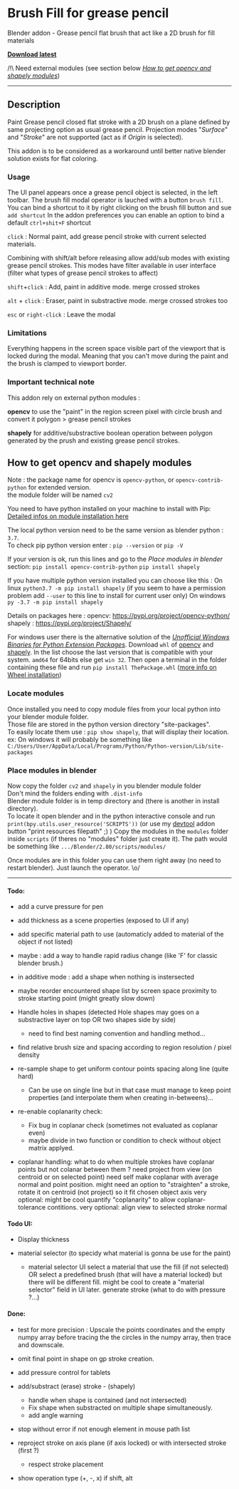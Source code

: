 # Brush Fill for grease pencil
Blender addon - Grease pencil flat brush that act like a 2D brush for fill materials

**[Download latest](https://github.com/Pullusb/GP_brush_fill/archive/master.zip)**

/!\ Need external modules (see section below [_How to get opencv and shapely modules_](#how-to-get-opencv-and-shapely-modules))

---  

## Description

Paint Grease pencil closed flat stroke with a 2D brush on a plane defined by same projecting option as usual grease pencil.
Projection modes "*Surface*" and "*Stroke*" are not supported (act as if *Origin* is selected).

This addon is to be considered as a workaround until better native blender solution exists for flat coloring.

### Usage

The UI panel appears once a grease pencil object is selected, in the left toolbar.
The brush fill modal operator is lauched with a button `brush fill`.
You can bind a shortcut to it by right clicking on the brush fill button and sue `add shortcut`
In the addon preferences you can enable an option to bind a default `ctrl+shit+F` shortcut  

`click` : Normal paint, add grease pencil stroke with current selected materials.

Combining with shift/alt before releasing allow add/sub modes with existing grease pencil strokes.
This modes have filter available in user interface (filter what types of grease pencil strokes to affect)

`shift`+`click` : Add, paint in additive mode. merge crossed strokes

`alt` + `click` : Eraser, paint in substractive mode. merge crossed strokes too

`esc` or `right-click` : Leave the modal

### Limitations

Everything happens in the screen space visible part of the viewport that is locked during the modal.
Meaning that you can't move during the paint and the brush is clamped to viewport border.

### Important technical note

This addon rely on external python modules :

**opencv** to use the "paint" in the region screen pixel with circle brush and convert it polygon > grease pencil strokes

**shapely** for additive/substractive boolean operation between polygon generated by the prush and existing grease pencil strokes.

<!-- All created grease pencil strokes have *draw_cyclic* option set to *True* and last point isn't superposed to first -->

## How to get opencv and shapely modules

Note : the package name for opencv is `opencv-python`, or `opencv-contrib-python` for extended version.  
the module folder will be named `cv2`

You need to have python installed on your machine to install with Pip:  
[Detailed infos on module installation here](https://docs.python.org/3/installing/index.html)  

The local python version need to be the same version as blender python : `3.7`.  
To check pip python version enter : `pip --version` or `pip -V`  

If your version is ok, run this lines and go to the _Place modules in blender_ section:
`pip install opencv-contrib-python`
`pip install shapely`

If you have multiple python version installed you can choose like this :
On linux `python3.7 -m pip install shapely` (if you seem to have a permission problem add `--user` to this line to install for current user only)
On windows `py -3.7 -m pip install shapely`

Details on packages here :
opencv: https://pypi.org/project/opencv-python/
shapely : https://pypi.org/project/Shapely/

For windows user there is the alternative solution of the [_Unofficial Windows Binaries for Python Extension Packages_](https://www.lfd.uci.edu/~gohlke/pythonlibs/).
Download `whl` of [opencv](https://www.lfd.uci.edu/~gohlke/pythonlibs/#opencv) and [shapely](https://www.lfd.uci.edu/~gohlke/pythonlibs/#shapely). In the list choose the last version that is compatible with your system. `amd64` for 64bits else get `win 32`.
Then open a terminal in the folder containing these file and run `pip install ThePackage.whl` ([more info on Wheel installation](https://pip.pypa.io/en/latest/user_guide/#installing-from-wheels))


### Locate modules

Once installed you need to copy module files from your local python into your blender module folder.  
Those file are stored in the python version directory "site-packages".  
To easily locate them use : `pip show shapely`, that will display their location.  
ex: On windows it will probably be something like  `C:/Users/User/AppData/Local/Programs/Python/Python-version/Lib/site-packages`

### Place modules in blender

Now copy the folder `cv2` and `shapely` in you blender module folder  
Don't mind the folders ending with `.dist-info`  
Blender module folder is in temp directory and (there is another in install directory).  
To locate it open blender and in the python interactive console and run `print(bpy.utils.user_resource('SCRIPTS'))` (or use my [devtool](https://github.com/Pullusb/devTools) addon button "print resources filepath" ;) )
Copy the modules in the `modules` folder inside `scripts` (if theres no "modules" folder just create it).
The path would be something like `.../Blender/2.80/scripts/modules/`

Once modules are in this folder you can use them right away (no need to restart blender). Just launch the operator. \o/

---

#### Todo:
- add a curve pressure for pen

- add thickness as a scene properties (exposed to UI if any)

- add specific material path to use (automaticly added to material of the object if not listed)

- maybe : add a way to handle rapid radius change (like 'F' for classic blender brush.)

- in additive mode : add a shape when nothing is instersected

- maybe reorder encountered shape list by screen space proximity to stroke starting point (might greatly slow down)

- Handle holes in shapes (detected Hole shapes may goes on a substractive layer on top OR two shapes side by side)
    - need to find best naming convention and handling method...

- find relative brush size and spacing according to region resolution / pixel density

- re-sample shape to get uniform contour points spacing along line (quite hard)
    - Can be use on single line but in that case must manage to keep point properties (and interpolate them when creating in-betweens)...

<!-- - Stanby because not reliable with filled shape : handle Surface project mode (raycast on first point to underlying object) -->

- re-enable coplanarity check:
    - Fix bug in coplanar check (sometimes not evaluated as coplanar even)
    - maybe divide in two function or condition to check without object matrix applyed.

- coplanar handling:
    what to do when multiple strokes have coplanar points but not colanar between them ?
    need project from view (on centroid or on selected point)
    need self make coplanar with average normal and point position.
    might need an option to "straighten" a stroke, rotate it on centroid (not project) so it fit chosen object axis
    very optional: might be cool quantify "coplanarity" to allow coplanar-tolerance contitions.
    very optional: align view to selected stroke normal


#### Todo UI:
- Display thickness

- material selector (to specidy what material is gonna be use for the paint)
    - material selector UI
        select a material that use the fill (if not selected)
        OR select a predefined brush (that will have a material locked)
        but there will be different fill.
        might be cool to create a "material selector" field in UI later.
        generate stroke (what to do with pressure ?...)

#### Done:
- test for more precision : Upscale the points coordinates and the empty numpy array before tracing the the circles in the numpy array, then trace and downscale.
- omit final point in shape on gp stroke creation.
- add pressure control for tablets

- add/substract (erase) stroke - (shapely)
    - handle when shape is contained (and not intersected)
    - Fix shape when substracted on multiple shape simultaneously.
    - add angle warning
- stop without error if not enough element in mouse path list

- reproject stroke on axis plane (if axis locked) or with intersected stroke (first ?)
    - respect stroke placement

- show operation type (+, -, x) if shift, alt

<!-- notes:
    #How to draw
    settings = bpy.context.scene.tool_settings

    #Drawing plane : Drawplane orientation (normal)
    settings.gpencil_sculpt.lock_axis = 'VIEW'
    settings.gpencil_sculpt.lock_axis = 'AXIS_Y'# front (X-Z)
    settings.gpencil_sculpt.lock_axis = 'AXIS_X'# side (Y-Z)
    settings.gpencil_sculpt.lock_axis = 'AXIS_Z'# top (X-Y)
    settings.gpencil_sculpt.lock_axis = 'CURSOR'

    #Stroke placement : "location" (depth)
    settings.gpencil_stroke_placement_view3d = 'ORIGIN'
    settings.gpencil_stroke_placement_view3d = 'CURSOR'
    settings.gpencil_stroke_placement_view3d = 'SURFACE'
    settings.gpencil_stroke_placement_view3d = 'STROKE' -->